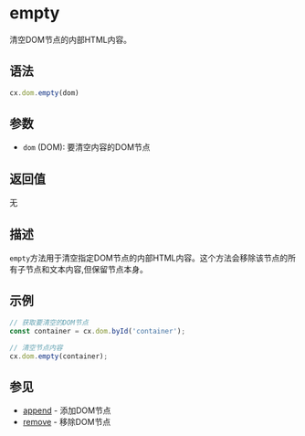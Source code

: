# empty

清空DOM节点的内部HTML内容。

## 语法

```javascript
cx.dom.empty(dom)
```

## 参数

- `dom` (DOM): 要清空内容的DOM节点

## 返回值

无

## 描述

`empty`方法用于清空指定DOM节点的内部HTML内容。这个方法会移除该节点的所有子节点和文本内容,但保留节点本身。

## 示例

```javascript
// 获取要清空的DOM节点
const container = cx.dom.byId('container');

// 清空节点内容
cx.dom.empty(container);
```

## 参见

- [append](../append/README.md) - 添加DOM节点
- [remove](../remove/README.md) - 移除DOM节点 